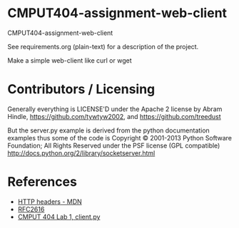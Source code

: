# CMPUT404-assignment-web-client

CMPUT404-assignment-web-client

See requirements.org (plain-text) for a description of the project.

Make a simple web-client like curl or wget

# Contributors / Licensing

Generally everything is LICENSE'D under the Apache 2 license by Abram Hindle,
https://github.com/tywtyw2002, and https://github.com/treedust

But the server.py example is derived from the python documentation
examples thus some of the code is Copyright © 2001-2013 Python
Software Foundation; All Rights Reserved under the PSF license (GPL
compatible) http://docs.python.org/2/library/socketserver.html

# References

- [HTTP headers - MDN](https://developer.mozilla.org/en-US/docs/Web/HTTP/Headers)
- [RFC2616](https://datatracker.ietf.org/doc/html/rfc2616#section-5)
- [CMPUT 404 Lab 1, client.py](https://github.com/dijonron/cmput404_lab2/blob/main/client.py)
